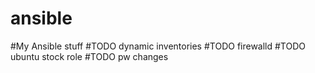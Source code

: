 # ansible
#My Ansible stuff
#TODO dynamic inventories
#TODO firewalld
#TODO ubuntu stock role
#TODO pw changes
